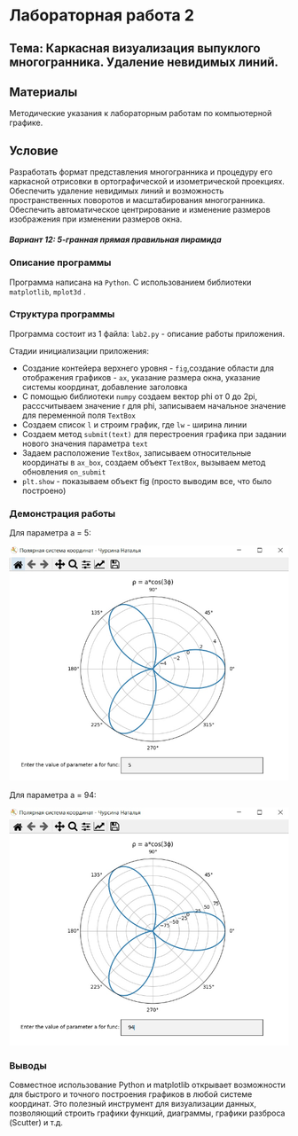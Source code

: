 # Лабораторная работа 2
## Тема: Каркасная визуализация выпуклого многогранника. Удаление невидимых линий.

## Материалы
Методические указания к лабораторным работам по компьютерной графике.

## Условие
Разработать формат представления многогранника и процедуру его каркасной отрисовки в ортографической и изометрической проекциях.
Обеспечить удаление невидимых линий и возможность пространственных поворотов и масштабирования многогранника.
Обеспечить автоматическое центрирование и изменение размеров изображения при изменении размеров окна.
##### Вариант 12: 5-гранная прямая правильная пирамида

### Описание программы
Программа написана на `Python`. С использованием библиотеки  `matplotlib`, `mplot3d` .

### Структура программы
Программа состоит из 1 файла: 
`lab2.py` - описание работы приложения.


Стадии инициализации приложения:
* Создание контейера верхнего уровня - `fig`,создание области для отображения графиков - `ax`,  указание размера окна, указание системы координат, добавление заголовка 
* С помощью библиотеки `numpy` создаем вектор phi от 0 до 2pi, расссчитываем значение r для phi, записываем начальное значение для переменной поля `TextBox`
* Создаем список `l` и строим график, где `lw` - ширина линии
* Создаем метод `submit(text)` для перестроения графика при задании нового значения параметра `text`
* Задаем расположение `TextBox`, записываем относительные координаты в `ax_box`, создаем объект `TextBox`, вызываем метод обновления `on_submit` 
* `plt.show` - показываем объект fig (просто выводим все, что было построено)

### Демонстрация работы

Для параметра a = 5:

![Preview 1](https://github.com/kwk18/CG/blob/main/lab1/plot1.jpg)

Для параметра a = 94:

![Preview 2](https://github.com/kwk18/CG/blob/main/lab1/plot2.jpg)

### Выводы
Совместное использование Python и matplotlib открывает возможности для быстрого и точного построения графиков в любой системе координат. Это полезный инструмент для визуализации данных, позволяющий строить графики функций, диаграммы, графики разброса (Scutter) и т.д.

